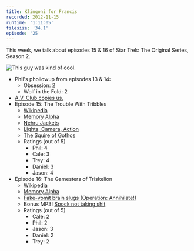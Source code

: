 ```yaml
---
title: Klingoni for Francis
recorded: 2012-11-15
runtime: '1:11:05'
filesize: '34.1'
episode: '25'
---
```


This week, we talk about episodes 15 & 16 of Star Trek: The Original Series, Season 2.

![This guy was kind of cool.](https://jawgrind.s3.amazonaws.com/Jawgrind-Episode-25.jpg)

- Phil's phollowup from episodes 13 & 14:
    - Obsession: 2
    - Wolf in the Fold: 2
- [A.V. Club copies us.](http://www.avclub.com/articles/the-trouble-with-tribbles-the-gamesters-of-triskel,29923/)
- Episode 15: The Trouble With Tribbles
    - [Wikipedia](http://en.wikipedia.org/wiki/The_Trouble_With_Tribbles)
    - [Memory Alpha](http://en.memory-alpha.org/wiki/The_Trouble_with_Tribbles_(episode))
    - [Nehru Jackets](https://mltshp.com/p/LGK1)
    - [Lights, Camera, Action](http://en.wikipedia.org/wiki/Standby:_Lights,_Camera,_Action)
    - [The Squire of Gothos](/13)
    - Ratings (out of 5)
        - Phil: 4
        - Cale: 3
        - Trey: 4
        - Daniel: 3
        - Jason: 4
- Episode 16: The Gamesters of Triskelion
    - [Wikipedia](http://en.wikipedia.org/wiki/The_Gamesters_of_Triskelion)
    - [Memory Alpha](http://en.memory-alpha.org/wiki/The_Gamesters_of_Triskelion_(episode))
    - [Fake-vomit brain slugs (Operation: Annihilate!)](/17)
    - Bonus MP3! [Spock not taking shit](https://jawgrind.s3.amazonaws.com/Spock-not-taking-shit.mp3)
    - Ratings (out of 5)
        - Cale: 2
        - Phil: 2
        - Jason: 3
        - Daniel: 2
        - Trey: 2
